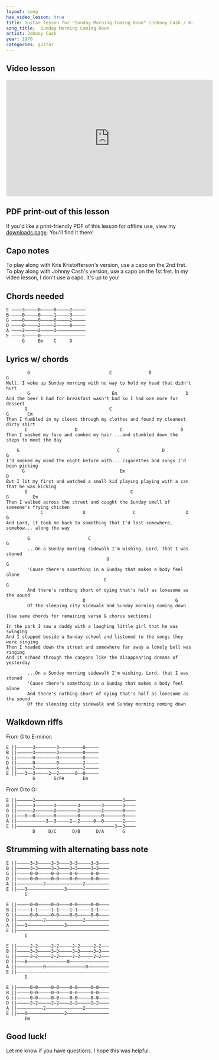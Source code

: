 ```yaml
---
layout: song
has_video_lesson: true
title: Guitar lesson for "Sunday Morning Coming Down" (Johnny Cash / Kris Kristofferson)
song_title:  Sunday Morning Coming Down
artist: Johnny Cash
year: 1970
categories: guitar
---
```


## Video lesson

<iframe width="560" height="315" src="https://www.youtube.com/embed/cEUgFGKD8x8" frameborder="0" allowfullscreen></iframe>

## PDF print-out of this lesson

If you'd like a print-friendly PDF of this lesson for offline use, view my <a href="http://playsongnotes.com/downloads/">downloads page</a>. You'll find it there!

## Capo notes

To play along with Kris Kristofferson's version, use a capo on the 2nd fret. To play along with Johnny Cash's version, use a capo on the 1st fret. In my video lesson, I don't use a capo. It's up to you!

## Chords needed

    E ––––3–––––0–––––0–––––2–––––
    B ––––0–––––0–––––1–––––3–––––
    G ––––0–––––0–––––0–––––2–––––
    D ––––0–––––2–––––2–––––0–––––
    A ––––2–––––2–––––3–––––––––––
    E ––––3–––––0–––––––––––––––––
          G     Em    C     D

## Lyrics w/ chords

            G                              C              D                G
    Well, I woke up Sunday morning with no way to hold my head that didn't hurt
            G                               Em                          D
    And the beer I had for breakfast wasn't bad so I had one more for dessert
           G                               C                                   G       Em
    Then I fumbled in my closet through my clothes and found my cleanest dirty shirt
           C                  D                C                      D
    Then I washed my face and combed my hair ...and stumbled down the steps to meet the day

        G                                     C                D              G
    I'd smoked my mind the night before with... cigarettes and songs I'd been picking
          G                                    Em                                     D
    But I lit my first and watched a small kid playing playing with a can that he was kicking
           G                                       C                                G         Em
    Then I walked across the street and caught the Sunday smell of someone's frying chicken
                 C               D                  C                   D                G
    And Lord, it took me back to something that I'd lost somewhere, somehow... along the way

            G                      C                                      G
            ...On a Sunday morning sidewalk I'm wishing, Lord, that I was stoned
                                          D                               G
            'Cause there's something in a Sunday that makes a body feel alone
                                         C                                    G
            And there's nothing short of dying that's half as lonesome as the sound
                                 D                                  G
            Of the sleeping city sidewalk and Sunday morning coming down

    [Use same chords for remaining verse & chorus sections]

    In the park I saw a daddy with a laughing little girl that he was swinging
    And I stopped beside a Sunday school and listened to the songs they were singing
    Then I headed down the street and somewhere far away a lonely bell was ringing
    And it echoed through the canyons like the disappearing dreams of yesterday

            ...On a Sunday morning sidewalk I'm wishing, Lord, that I was stoned
            'Cause there's something in a Sunday that makes a body feel alone
            And there's nothing short of dying that's half as lonesome as the sound
            Of the sleeping city sidewalk and Sunday morning coming down


## Walkdown riffs

From G to E-minor:

    E ||––––––3––––––––3–––––––––0–––––
    B ||––––––3––––––––3–––––––––0–––––
    G ||––––––0––––––––0–––––––––0–––––
    D ||––––––0––––––––0–––––––––2–––––
    A ||––––––2––––––––x–––––––––2–––––
    E ||–––3––3–––––2––2––––––0––0–––––
              G       G/F#       Em

From D to G:

    E ||––––––2–––––––––––––––––––––––––––––––––3––––
    B ||––––––3–––––––3––––––––3––––––––3–––––––3––––
    G ||––––––2–––––––2––––––––2––––––––2–––––––0––––
    D ||–––0––0–––––––0––––––––0––––––––0–––––––0––––
    A ||–––––––––––3––3–––––2––2–––––0––0–––––––2––––
    E ||–––––––––––––––––––––––––––––––––––––3––3––––
              D     D/C      D/B      D/A       G

## Strumming with alternating bass note

    E ||–––––3–3–––––3–3––––3–3–––––3–3––––
    B ||–––––3–3–––––3–3––––3–3–––––3–3––––
    G ||–––––0–0–––––0–0––––0–0–––––0–0––––
    D ||–––––0–0–––––0–0––––0–0–––––0–0––––
    A ||––––––––––2––––––––––––––2–––––––––
    E ||–––3––––––––––––––3––––––––––––––––
           G

    E ||–––––0–0–––––0–0––––0–0–––––0–0––––
    B ||–––––1–1–––––1–1––––1–1–––––1–1––––
    G ||–––––0–0–––––0–0––––0–0–––––0–0––––
    D ||––––––––––2––––––––––––––2–––––––––
    A ||–––3––––––––––––––3––––––––––––––––
    E ||–––––––––––––––––––––––––––––––––––
           C

    E ||–––––2–2–––––2–2–––––2–2–––––2–2–––
    B ||–––––3–3–––––3–3–––––3–3–––––3–3–––
    G ||–––––2–2–––––2–2–––––2–2–––––2–2–––
    D ||–––0–––––––––––––––0–––––––––––––––
    A ||––––––––––0–––––––––––––––0––––––––
    E ||–––––––––––––––––––––––––––––––––––
           D

    E ||–––––0–0–––––0–0––––0–0–––––0–0––––
    B ||–––––0–0–––––0–0––––0–0–––––0–0––––
    G ||–––––0–0–––––0–0––––0–0–––––0–0––––
    D ||–––––2–2–––––2–2––––2–2–––––2–2––––
    A ||––––––––––2––––––––––––––2–––––––––
    E ||–––0––––––––––––––2––––––––––––––––
           Em

## Good luck!

Let me know if you have questions. I hope this was helpful.
